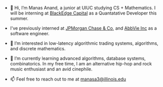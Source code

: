 - 👋  Hi, I’m Manas Anand, a junior at UIUC studying CS + Mathematics. I will be interning at [BlackEdge Capital](https://www.blackedge.com/) as a Quantatative Developer this summer.

- I've previously interned at [JPMorgan Chase & Co](https://www.jpmorganchase.com/), and [AbbVie Inc](https://www.abbvie.com/) as a software engineer.

- 👀  I’m interested in low-latency algorithmic trading systems, algorithms, and discrete mathematics.

- 🌱  I’m currently learning advanced algorithms, database systems, combinatorics. In my free time, I am an alternative hip-hop and rock music enthusiast and an avid cinephile.

- 📫  Feel free to reach out to me at manasa3@illinois.edu

<!---
ManasAnand/ManasAnand is a ✨ special ✨ repository because its `README.md` (this file) appears on your GitHub profile.
You can click the Preview link to take a look at your changes.
--->
